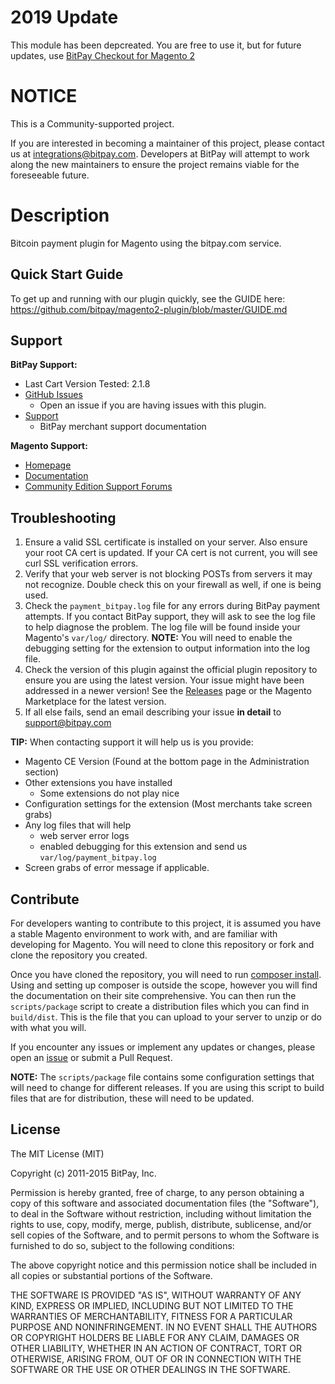 # 2019 Update
This module has been depcreated.  You are free to use it, but for future updates, use [BitPay Checkout for Magento 2](https://github.com/bitpay/bitpay-checkout-magento2)

# NOTICE
This is a Community-supported project.

If you are interested in becoming a maintainer of this project, please contact us at integrations@bitpay.com. Developers at BitPay will attempt to work along the new maintainers to ensure the project remains viable for the foreseeable future.

# Description

Bitcoin payment plugin for Magento using the bitpay.com service.

## Quick Start Guide

To get up and running with our plugin quickly, see the GUIDE here: https://github.com/bitpay/magento2-plugin/blob/master/GUIDE.md

## Support

**BitPay Support:**

* Last Cart Version Tested: 2.1.8
* [GitHub Issues](https://github.com/bitpay/magento2-plugin/issues)
  * Open an issue if you are having issues with this plugin.
* [Support](https://help.bitpay.com)
  * BitPay merchant support documentation

**Magento Support:**

* [Homepage](http://magento.com)
* [Documentation](http://docs.magentocommerce.com)
* [Community Edition Support Forums](https://www.magentocommerce.com/support/ce/)

## Troubleshooting

1. Ensure a valid SSL certificate is installed on your server. Also ensure your root CA cert is updated. If your CA cert is not current, you will see curl SSL verification errors.
2. Verify that your web server is not blocking POSTs from servers it may not recognize. Double check this on your firewall as well, if one is being used.
3. Check the `payment_bitpay.log` file for any errors during BitPay payment attempts. If you contact BitPay support, they will ask to see the log file to help diagnose the problem.  The log file will be found inside your Magento's `var/log/` directory. **NOTE:** You will need to enable the debugging setting for the extension to output information into the log file.
4. Check the version of this plugin against the official plugin repository to ensure you are using the latest version. Your issue might have been addressed in a newer version! See the [Releases](https://github.com/bitpay/magento2-plugin/releases) page or the Magento Marketplace for the latest version.
5. If all else fails, send an email describing your issue **in detail** to support@bitpay.com

**TIP:** When contacting support it will help us is you provide:

* Magento CE Version (Found at the bottom page in the Administration section)
* Other extensions you have installed
  * Some extensions do not play nice
* Configuration settings for the extension (Most merchants take screen grabs)
* Any log files that will help
  * web server error logs
  * enabled debugging for this extension and send us `var/log/payment_bitpay.log`
* Screen grabs of error message if applicable.


## Contribute

For developers wanting to contribute to this project, it is assumed you have a stable Magento environment to work with, and are familiar with developing for Magento. You will need to clone this repository or fork and clone the repository you created.

Once you have cloned the repository, you will need to run [composer install](https://getcomposer.org/doc/00-intro.md#using-composer). Using and setting up composer is outside the scope, however you will find the documentation on their site comprehensive.  You can then run the ``scripts/package`` script to create a distribution files which you can find in ``build/dist``. This is the file that you can upload to your server to unzip or do with what you will.

If you encounter any issues or implement any updates or changes, please open an [issue](https://github.com/bitpay/magento2-plugin/issues) or submit a Pull Request.

**NOTE:** The ``scripts/package`` file contains some configuration settings that will need to change for different releases. If you are using this script to build files that are for distribution, these will need to be updated.


## License

The MIT License (MIT)

Copyright (c) 2011-2015 BitPay, Inc.

Permission is hereby granted, free of charge, to any person obtaining a copy of this software and associated documentation files (the "Software"), to deal in the Software without restriction, including without limitation the rights to use, copy, modify, merge, publish, distribute, sublicense, and/or sell copies of the Software, and to permit persons to whom the Software is furnished to do so, subject to the following conditions:

The above copyright notice and this permission notice shall be included in all copies or substantial portions of the Software.

THE SOFTWARE IS PROVIDED "AS IS", WITHOUT WARRANTY OF ANY KIND, EXPRESS OR IMPLIED, INCLUDING BUT NOT LIMITED TO THE WARRANTIES OF MERCHANTABILITY, FITNESS FOR A PARTICULAR PURPOSE AND NONINFRINGEMENT. IN NO EVENT SHALL THE AUTHORS OR COPYRIGHT HOLDERS BE LIABLE FOR ANY CLAIM, DAMAGES OR OTHER LIABILITY, WHETHER IN AN ACTION OF CONTRACT, TORT OR OTHERWISE, ARISING FROM, OUT OF OR IN CONNECTION WITH THE SOFTWARE OR THE USE OR OTHER DEALINGS IN THE SOFTWARE.
